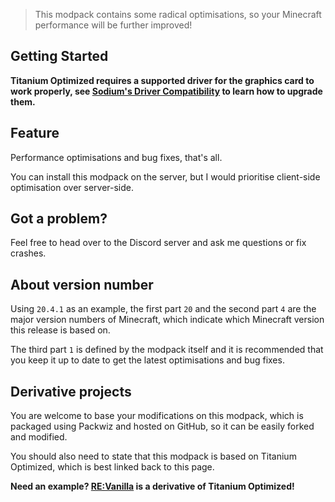 > This modpack contains some radical optimisations, so your Minecraft performance will be further improved!

## Getting Started

**Titanium Optimized requires a supported driver for the graphics card to work properly, see [Sodium's Driver Compatibility](https://github.com/CaffeineMC/sodium-fabric/wiki/Driver-Compatibility) to learn how to upgrade them.**

## Feature

Performance optimisations and bug fixes, that's all.

You can install this modpack on the server, but I would prioritise client-side optimisation over server-side.

## Got a problem?

Feel free to head over to the Discord server and ask me questions or fix crashes.

## About version number

Using `20.4.1` as an example, the first part `20` and the second part `4` are the major version numbers of Minecraft, which indicate which Minecraft version this release is based on.

The third part `1` is defined by the modpack itself and it is recommended that you keep it up to date to get the latest optimisations and bug fixes.

## Derivative projects

You are welcome to base your modifications on this modpack, which is packaged using Packwiz and hosted on GitHub, so it can be easily forked and modified.

You should also need to state that this modpack is based on Titanium Optimized, which is best linked back to this page.

**Need an example? [RE:Vanilla](https://modrinth.com/modpack/revanillaw) is a derivative of Titanium Optimized!**
